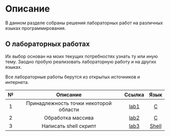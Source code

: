 # Описание

В данном разделе собраны решения лабораторных работ на различных языках программирования. 

## О лабораторных работах

Их выбор основан на моих текущих потребностях узнать ту или иную тему. Заодно пробую реализовать лабораторную работу и на других языках.

Все лабораторные работы берутся из открытых источников и интернета.

| № | Описание | Ссылка | Язык |
|:-:|:--------:|:------:|:------:|
| 1 | Принадлежность точки некоторой области | [lab1](lab1) | [C](/lab1/c) |
| 2 | Обработка массива | [lab2](lab2) | [C](/lab2/c)  |
| 3 | Написать shell скрипт | [lab3](lab3) | [Shell](/lab3/shell) |